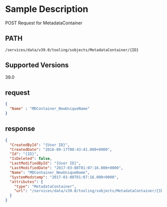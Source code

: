 # Sample Description
POST Request for MetadataContainer

## PATH
```
/services/data/v39.0/tooling/sobjects/MetadataContainer/{ID}
```
## Supported Versions
39.0

## request
```json
{
  "Name" : "MDContainer_NewUniqueName"
}
```
## response
```json
{
  "CreatedById": "{User ID}",
  "CreatedDate": "2016-09-17T00:43:41.000+0000",
  "Id": "{ID}",
  "IsDeleted": false,
  "LastModifiedById": "{User ID}",
  "LastModifiedDate": "2017-03-08T01:07:16.000+0000",
  "Name": "MDContainer_NewUniqueName",
  "SystemModstamp": "2017-03-08T01:07:16.000+0000",
  "attributes": {
    "type": "MetadataContainer",
    "url": "/services/data/v39.0/tooling/sobjects/MetadataContainer/{ID}"
  }
}
```
